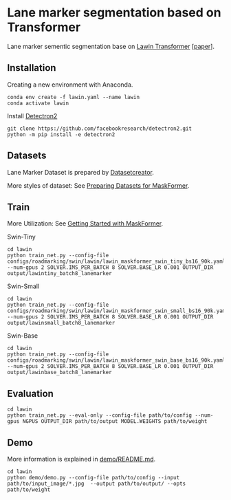 # Lane marker segmentation based on Transformer

Lane marker sementic segmentation base on [Lawin Transformer](https://github.com/yan-hao-tian/VW/tree/master/MaskFormer) [[paper](https://arxiv.org/abs/2201.01615)].


## Installation

Creating a new environment with Anaconda.
```
conda env create -f lawin.yaml --name lawin
conda activate lawin
```
Install [Detectron2](https://github.com/facebookresearch/detectron2?tab=readme-ov-file)
```
git clone https://github.com/facebookresearch/detectron2.git
python -m pip install -e detectron2
```

## Datasets

Lane Marker Dataset is prepared by [Datasetcreator](https://github.com/Eashwar93/Datasetcreator).

More styles of dataset: See [Preparing Datasets for MaskFormer](datasets/README.md).

## Train

More Utilization: See [Getting Started with MaskFormer](GETTING_STARTED.md). 

Swin-Tiny
```
cd lawin
python train_net.py --config-file configs/roadmarking/swin/lawin/lawin_maskformer_swin_tiny_bs16_90k.yaml --num-gpus 2 SOLVER.IMS_PER_BATCH 8 SOLVER.BASE_LR 0.001 OUTPUT_DIR output/lawintiny_batch8_lanemarker
```
Swin-Small
```
cd lawin
python train_net.py --config-file configs/roadmarking/swin/lawin/lawin_maskformer_swin_small_bs16_90k.yaml --num-gpus 2 SOLVER.IMS_PER_BATCH 8 SOLVER.BASE_LR 0.001 OUTPUT_DIR output/lawinsmall_batch8_lanemarker
```

Swin-Base
```
cd lawin
python train_net.py --config-file configs/roadmarking/swin/lawin/lawin_maskformer_swin_base_bs16_90k.yaml --num-gpus 2 SOLVER.IMS_PER_BATCH 8 SOLVER.BASE_LR 0.001 OUTPUT_DIR output/lawinbase_batch8_lanemarker
```

## Evaluation
```
cd lawin
python train_net.py --eval-only --config-file path/to/config --num-gpus NGPUS OUTPUT_DIR path/to/output MODEL.WEIGHTS path/to/weight
```
## Demo
More information is explained in [demo/README.md](demo/README.md).
```
cd lawin
python demo/demo.py --config-file path/to/config --input path/to/input_image/*.jpg  --output path/to/output/ --opts path/to/weight
```